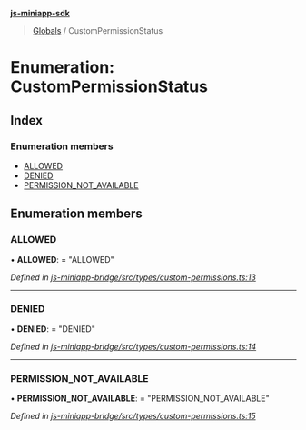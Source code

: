 **[js-miniapp-sdk](../README.md)**

> [Globals](../README.md) / CustomPermissionStatus

# Enumeration: CustomPermissionStatus

## Index

### Enumeration members

* [ALLOWED](custompermissionstatus.md#allowed)
* [DENIED](custompermissionstatus.md#denied)
* [PERMISSION\_NOT\_AVAILABLE](custompermissionstatus.md#permission_not_available)

## Enumeration members

### ALLOWED

•  **ALLOWED**:  = "ALLOWED"

*Defined in [js-miniapp-bridge/src/types/custom-permissions.ts:13](https://github.com/rakutentech/js-miniapp/blob/68a59c0/js-miniapp-bridge/src/types/custom-permissions.ts#L13)*

___

### DENIED

•  **DENIED**:  = "DENIED"

*Defined in [js-miniapp-bridge/src/types/custom-permissions.ts:14](https://github.com/rakutentech/js-miniapp/blob/68a59c0/js-miniapp-bridge/src/types/custom-permissions.ts#L14)*

___

### PERMISSION\_NOT\_AVAILABLE

•  **PERMISSION\_NOT\_AVAILABLE**:  = "PERMISSION\_NOT\_AVAILABLE"

*Defined in [js-miniapp-bridge/src/types/custom-permissions.ts:15](https://github.com/rakutentech/js-miniapp/blob/68a59c0/js-miniapp-bridge/src/types/custom-permissions.ts#L15)*
